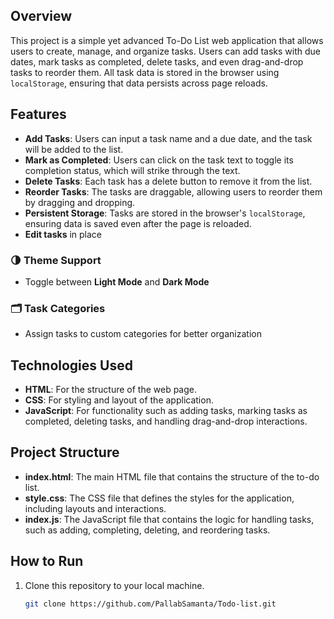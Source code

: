 ## Overview
This project is a simple yet advanced To-Do List web application that allows users to create, manage, and organize tasks. Users can add tasks with due dates, mark tasks as completed, delete tasks, and even drag-and-drop tasks to reorder them. All task data is stored in the browser using `localStorage`, ensuring that data persists across page reloads.

## Features
- **Add Tasks**: Users can input a task name and a due date, and the task will be added to the list.
- **Mark as Completed**: Users can click on the task text to toggle its completion status, which will strike through the text.
- **Delete Tasks**: Each task has a delete button to remove it from the list.
- **Reorder Tasks**: The tasks are draggable, allowing users to reorder them by dragging and dropping.
- **Persistent Storage**: Tasks are stored in the browser's `localStorage`, ensuring data is saved even after the page is reloaded.
- **Edit tasks** in place

### 🌗 Theme Support
- Toggle between **Light Mode** and **Dark Mode**

### 🗂️ Task Categories
- Assign tasks to custom categories for better organization

## Technologies Used
- **HTML**: For the structure of the web page.
- **CSS**: For styling and layout of the application.
- **JavaScript**: For functionality such as adding tasks, marking tasks as completed, deleting tasks, and handling drag-and-drop interactions.

## Project Structure
- **index.html**: The main HTML file that contains the structure of the to-do list.
- **style.css**: The CSS file that defines the styles for the application, including layouts and interactions.
- **index.js**: The JavaScript file that contains the logic for handling tasks, such as adding, completing, deleting, and reordering tasks.

## How to Run
1. Clone this repository to your local machine.
   ```bash
   git clone https://github.com/PallabSamanta/Todo-list.git
